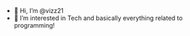 - 👋 Hi, I’m @vizz21
- 👀 I’m interested in Tech and basically everything related to programming!



<!---
vizz21/vizz21 is a ✨ special ✨ repository because its `README.md` (this file) appears on your GitHub profile.
You can click the Preview link to take a look at your changes.
--->
